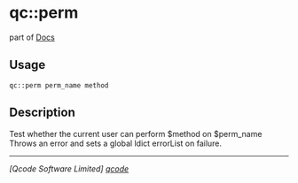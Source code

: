 qc::perm
========

part of [Docs](../index.md)

Usage
-----
`qc::perm perm_name method`

Description
-----------
Test whether the current user can perform $method on $perm_name<br/>Throws an error and sets a global ldict errorList on failure.

----------------------------------
*[Qcode Software Limited] [qcode]*

[qcode]: http://www.qcode.co.uk "Qcode Software"